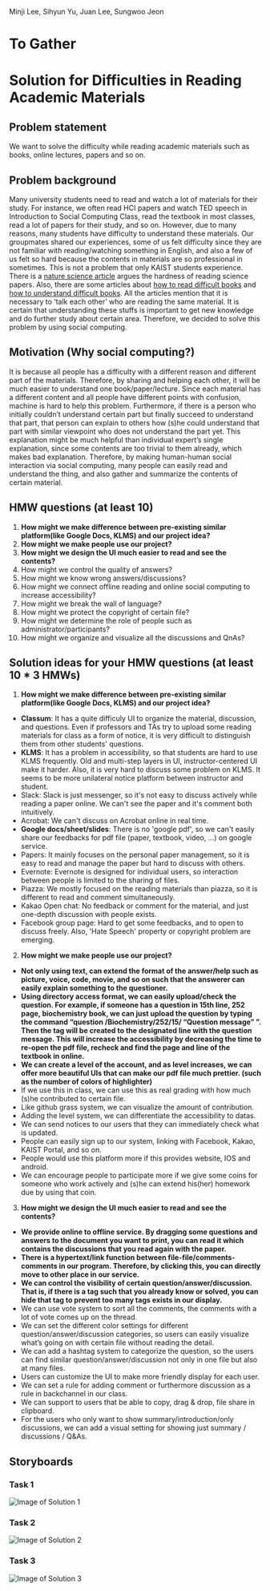 Minji Lee, Sihyun Yu, Juan Lee, Sungwoo Jeon
# To Gather
# Solution for Difficulties in Reading Academic Materials

## Problem statement
We want to solve the difficulty while reading academic materials such as books, online lectures, papers and so on.

## Problem background
Many university students need to read and watch a lot of materials for their study. For instance, we often read HCI papers and watch TED speech in Introduction to Social Computing Class, read the textbook in most classes, read a lot of papers for their study, and so on. However, due to many reasons, many students have difficulty to understand these materials. Our groupmates shared our experiences, some of us felt difficulty since they are not familiar with reading/watching something in English, and also a few of us felt so hard because the contents in materials are so professional in sometimes. This is not a problem that only KAIST students experience. There is a [nature science article](https://www.nature.com/news/it-s-not-just-you-science-papers-are-getting-harder-to-read-1.21751) argues the hardness of reading science papers. Also, there are some articles about [how to read difficult books](https://bookriot.com/2017/11/09/reading-difficult-books/) and [how to understand difficult books](https://www.thoughtco.com/how-to-understand-a-difficult-book-1857120). All the articles mention that it is necessary to ‘talk each other’ who are reading the same material. It is certain that understanding these stuffs is important to get new knowledge and do further study about certain area. Therefore, we decided to solve this problem by using social computing.

## Motivation (Why social computing?)
It is because all people has a difficulty with a different reason and different part of the materials. Therefore, by sharing and helping each other, it will be much easier to understand one book/paper/lecture. Since each material has a different content and all people have different points with confusion, machine is hard to help 	this problem. Furthermore, if there is a person who initially couldn’t understand certain part but finally succeed to understand that part, that person can explain to others how (s)he could understand that part with similar viewpoint who does not understand the part yet. This explanation might be much helpful than individual expert’s single explanation, since some contents are too trivial to them already, which makes bad explanation. Therefore, by making human-human social interaction via social computing, many people can easily read and understand the thing, and also gather and summarize the contents of certain material.

## HMW questions (at least 10)
1. **How might we make difference between pre-existing similar platform(like Google Docs, KLMS) and our project idea?**
2. **How might we make people use our project?**
3. **How might we design the UI much easier to read and see the contents?**
4. How might we control the quality of answers?
5. How might we know wrong answers/discussions?
6. How might we connect offline reading and online social computing to increase accessibility?
7. How might we break the wall of language?
8. How might we protect the copyright of certain file?
9. How might we determine the role of people such as administrator/participants?
10. How might we organize and visualize all the discussions and QnAs?

## Solution ideas for your HMW questions (at least 10 * 3 HMWs)
1. **How might we make difference between pre-existing similar platform(like Google Docs, KLMS) and our project idea?**
  - **Classum**: It has a quite difficuly UI to organize the material, discussion, and questions. Even if professors and TAs try to upload some reading materials for class as a form of notice, it is very difficult to distinguish them from other students' questions.
  - **KLMS**: It has a problem in accessibility, so that students are hard to use KLMS frequently. Old and multi-step layers in UI, instructor-centered UI make it harder. Also, it is very hard to discuss some problem on KLMS. It seems to be more unilateral notice platform between instructor and student.
  - Slack: Slack is just messenger, so it's not easy to discuss actively while reading a paper online. We can't see the paper and it's comment both intuitively.
  - Acrobat: We can't discuss on Acrobat online in real time.
  - **Google docs/sheet/slides**: There is no 'google pdf', so we can't easily share our feedbacks for pdf file (paper, textbook, video, ...) on google service.
  - Papers: It mainly focuses on the personal paper management, so it is easy to read and manage the paper but hard to discuss with others.
  - Evernote: Evernote is designed for individual users, so interaction between people is limited to the sharing of files.
  - Piazza: We mostly focused on the reading materials than piazza, so it is different to read and comment simultaneously. 
  - Kakao Open chat: No feedback or comment for the material, and just one-depth discussion with people exists.
  - Facebook group page: Hard to get some feedbacks, and to open to discuss freely. Also, 'Hate Speech' property or copyright problem are emerging.

2. **How might we make people use our project?**
  - **Not only using text, can extend the format of the answer/help such as picture, voice, code, movie, and so on such that the answerer can easily explain something to the questioner.** 
  - **Using directory access format, we can easily upload/check the question. For example, if someone has a question in 15th line, 252 page, biochemistry book, we can just upload the question by typing the command “question /Biochemistry/252/15/ “Question message” ”. Then the tag will be created to the designated line with the question message. This will increase the accessibility by decreasing the time to re-open the pdf file, recheck and find the page and line of the textbook in online.** 
  - **We can create a level of the account, and as level increases, we can offer more beautiful UIs that can make our pdf file much prettier. (such as the number of colors of highlighter)**
  - If we use this in class, we can use this as real grading with how much (s)he contributed to certain file.
  - Like github grass system, we can visualize the amount of contribution. 
  - Adding the level system, we can differentiate the accessibility to datas.
  - We can send notices to our users that they can immediately check what is updated.
  - People can easily sign up to our system, linking with Facebook, Kakao, KAIST Portal, and so on.
  - People would use this platform more if this provides website, IOS and android.
  - We can encourage people to participate more if we give some coins for someone who work actively and (s)he can extend his(her) homework due by using that coin.

3. **How might we design the UI much easier to read and see the contents?**
  - **We provide online to offline service. By dragging some questions and answers to the document you want to print, you can read it which contains the discussions that you read again with the paper.**
  - **There is a hypertext/link function between file-file/comments-comments in our program. Therefore, by clicking this, you can directly move to other place in our service.**
  - **We can control the visibility of certain question/answer/discussion. That is, if there is a tag such that you already know or solved, you can hide that tag to prevent too many tags exists in our display.**
  - We can use vote system to sort all the comments, the comments with a lot of vote comes up on the thread.
  - We can set the different color settings for different question/answer/discussion categories, so users can easily visualize what’s going on with certain file without reading the detail.
  - We can add a hashtag system to categorize the question, so the users can find similar question/answer/discussion not only in one file but also at many files. 
  - Users can customize the UI to make more friendly display for each user. 
  - We can set a rule for adding comment or furthermore discussion as a rule in backchannel in our class. 
  - We can support to users that be able to copy, drag & drop, file share in clipboard.
  - For the users who only want to show summary/introduction/only discussions, we can add a visual setting for showing just summary / discussions / Q&As. 

## Storyboards

### Task 1
![Image of Solution 1](./1.jpeg)

### Task 2
![Image of Solution 2](./2.jpeg)

### Task 3
![Image of Solution 3](./3.jpeg)
